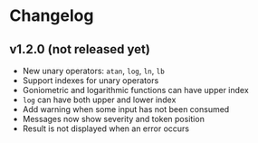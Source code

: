 # Changelog
## v1.2.0 (not released yet)
- New unary operators: `atan`, `log`, `ln`, `lb`
- Support indexes for unary operators
- Goniometric and logarithmic functions can have upper index
- `log` can have both upper and lower index
- Add warning when some input has not been consumed
- Messages now show severity and token position
- Result is not displayed when an error occurs
